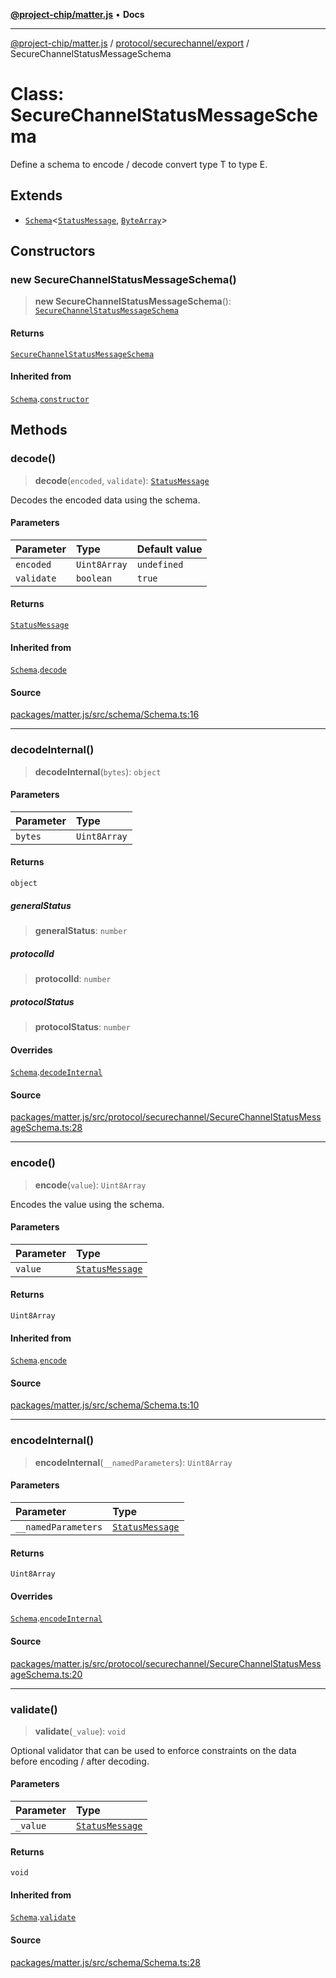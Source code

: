 [**@project-chip/matter.js**](../../../../README.md) • **Docs**

***

[@project-chip/matter.js](../../../../modules.md) / [protocol/securechannel/export](../README.md) / SecureChannelStatusMessageSchema

# Class: SecureChannelStatusMessageSchema

Define a schema to encode / decode convert type T to type E.

## Extends

- [`Schema`](../../../../schema/export/classes/Schema.md)\<[`StatusMessage`](../README.md#statusmessage), [`ByteArray`](../../../../util/export/README.md#bytearray)\>

## Constructors

### new SecureChannelStatusMessageSchema()

> **new SecureChannelStatusMessageSchema**(): [`SecureChannelStatusMessageSchema`](SecureChannelStatusMessageSchema.md)

#### Returns

[`SecureChannelStatusMessageSchema`](SecureChannelStatusMessageSchema.md)

#### Inherited from

[`Schema`](../../../../schema/export/classes/Schema.md).[`constructor`](../../../../schema/export/classes/Schema.md#constructors)

## Methods

### decode()

> **decode**(`encoded`, `validate`): [`StatusMessage`](../README.md#statusmessage)

Decodes the encoded data using the schema.

#### Parameters

| Parameter | Type | Default value |
| :------ | :------ | :------ |
| `encoded` | `Uint8Array` | `undefined` |
| `validate` | `boolean` | `true` |

#### Returns

[`StatusMessage`](../README.md#statusmessage)

#### Inherited from

[`Schema`](../../../../schema/export/classes/Schema.md).[`decode`](../../../../schema/export/classes/Schema.md#decode)

#### Source

[packages/matter.js/src/schema/Schema.ts:16](https://github.com/project-chip/matter.js/blob/7a8cbb56b87d4ccf34bec5a9a95ab40a1711324f/packages/matter.js/src/schema/Schema.ts#L16)

***

### decodeInternal()

> **decodeInternal**(`bytes`): `object`

#### Parameters

| Parameter | Type |
| :------ | :------ |
| `bytes` | `Uint8Array` |

#### Returns

`object`

##### generalStatus

> **generalStatus**: `number`

##### protocolId

> **protocolId**: `number`

##### protocolStatus

> **protocolStatus**: `number`

#### Overrides

[`Schema`](../../../../schema/export/classes/Schema.md).[`decodeInternal`](../../../../schema/export/classes/Schema.md#decodeinternal)

#### Source

[packages/matter.js/src/protocol/securechannel/SecureChannelStatusMessageSchema.ts:28](https://github.com/project-chip/matter.js/blob/7a8cbb56b87d4ccf34bec5a9a95ab40a1711324f/packages/matter.js/src/protocol/securechannel/SecureChannelStatusMessageSchema.ts#L28)

***

### encode()

> **encode**(`value`): `Uint8Array`

Encodes the value using the schema.

#### Parameters

| Parameter | Type |
| :------ | :------ |
| `value` | [`StatusMessage`](../README.md#statusmessage) |

#### Returns

`Uint8Array`

#### Inherited from

[`Schema`](../../../../schema/export/classes/Schema.md).[`encode`](../../../../schema/export/classes/Schema.md#encode)

#### Source

[packages/matter.js/src/schema/Schema.ts:10](https://github.com/project-chip/matter.js/blob/7a8cbb56b87d4ccf34bec5a9a95ab40a1711324f/packages/matter.js/src/schema/Schema.ts#L10)

***

### encodeInternal()

> **encodeInternal**(`__namedParameters`): `Uint8Array`

#### Parameters

| Parameter | Type |
| :------ | :------ |
| `__namedParameters` | [`StatusMessage`](../README.md#statusmessage) |

#### Returns

`Uint8Array`

#### Overrides

[`Schema`](../../../../schema/export/classes/Schema.md).[`encodeInternal`](../../../../schema/export/classes/Schema.md#encodeinternal)

#### Source

[packages/matter.js/src/protocol/securechannel/SecureChannelStatusMessageSchema.ts:20](https://github.com/project-chip/matter.js/blob/7a8cbb56b87d4ccf34bec5a9a95ab40a1711324f/packages/matter.js/src/protocol/securechannel/SecureChannelStatusMessageSchema.ts#L20)

***

### validate()

> **validate**(`_value`): `void`

Optional validator that can be used to enforce constraints on the data before encoding / after decoding.

#### Parameters

| Parameter | Type |
| :------ | :------ |
| `_value` | [`StatusMessage`](../README.md#statusmessage) |

#### Returns

`void`

#### Inherited from

[`Schema`](../../../../schema/export/classes/Schema.md).[`validate`](../../../../schema/export/classes/Schema.md#validate)

#### Source

[packages/matter.js/src/schema/Schema.ts:28](https://github.com/project-chip/matter.js/blob/7a8cbb56b87d4ccf34bec5a9a95ab40a1711324f/packages/matter.js/src/schema/Schema.ts#L28)
